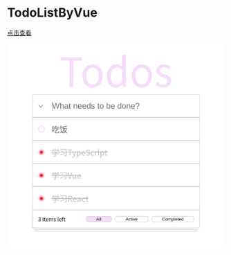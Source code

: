 # TodoListByVue

[点击查看](https://yang-xiao-bao.github.io/TodoListByVue/)

![效果](./src/assets/效果图.png)
